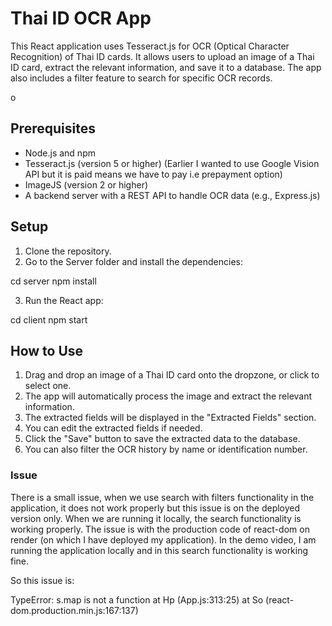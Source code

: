 # Thai ID OCR App

This React application uses Tesseract.js for OCR (Optical Character Recognition) of Thai ID cards. It allows users to upload an image of a Thai ID card, extract the relevant information, and save it to a database. The app also includes a filter feature to search for specific OCR records.


o

## Prerequisites

- Node.js and npm
- Tesseract.js (version 5 or higher) (Earlier I wanted to use Google Vision API but it is paid means we have to pay i.e prepayment option)
- ImageJS (version 2 or higher)
- A backend server with a REST API to handle OCR data (e.g., Express.js)

## Setup

1. Clone the repository.
2. Go to the Server folder and install the dependencies:

cd server
npm install

3. Run the React app:

cd client
npm start


## How to Use

1. Drag and drop an image of a Thai ID card onto the dropzone, or click to select one.
2. The app will automatically process the image and extract the relevant information.
3. The extracted fields will be displayed in the "Extracted Fields" section.
4. You can edit the extracted fields if needed.
5. Click the "Save" button to save the extracted data to the database.
6. You can also filter the OCR history by name or identification number.

### Issue

There is a small issue, when we use search with filters functionality in the application, it does not work properly but this issue is on the deployed version only. When we are running it locally, the search functionality is working properly. The issue is with the production code of react-dom on render (on which I have deployed my application). In the demo video, I am running the application locally and in this search functionality is working fine.

So this issue is: 


TypeError: s.map is not a function
    at Hp (App.js:313:25)
    at So (react-dom.production.min.js:167:137)